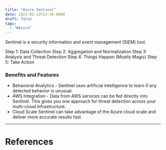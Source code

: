 ```yaml
---
title: "Azure Sentinel"
date: 2023-05-13T23:36-0800
draft: false
tags: 
  - "#Azure"
---
```


Sentinel is a security information and event management (SIEM) tool.

Step 1: Data Collection
Step 2: Aggregation and Normalization
Step 3: Analysis and Threat Detection
Step 4: Things Happen (Mostly Magic)
Step 5: Take Action

### Benefits and Features

- Behavioral Analytics - Sentinel uses artificial intelligence to learn if any detected behavior is unusual.
- AWS Integration - Data from AWS services can be fed directly into Sentinel. This gives you one approach for threat detection across your multi-cloud infrastructure.
- Cloud Scale Sentinel can take advantage of the Azure cloud scale and deliver more accurate results fast.

---
# References

